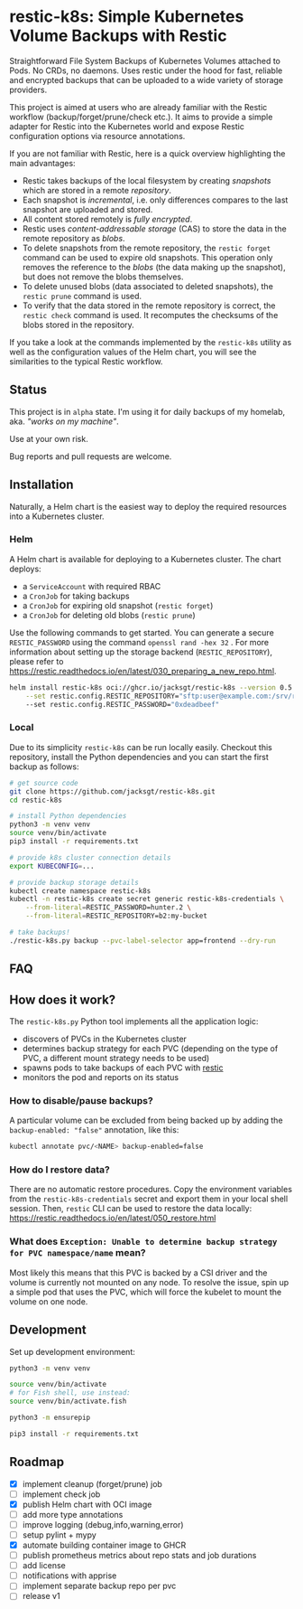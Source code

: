 # restic-k8s: Simple Kubernetes Volume Backups with Restic

Straightforward File System Backups of Kubernetes Volumes attached to Pods. No CRDs, no daemons.
Uses restic under the hood for fast, reliable and encrypted backups that can be uploaded to a wide variety of storage providers.

This project is aimed at users who are already familiar with the Restic workflow (backup/forget/prune/check etc.).
It aims to provide a simple adapter for Restic into the Kubernetes world and expose Restic configuration options via resource annotations.

If you are not familiar with Restic, here is a quick overview highlighting the main advantages:

* Restic takes backups of the local filesystem by creating *snapshots* which are stored in a remote *repository*.
* Each snapshot is *incremental*, i.e. only differences compares to the last snapshot are uploaded and stored.
* All content stored remotely is *fully encrypted*.
* Restic uses *content-addressable storage* (CAS) to store the data in the remote repository as *blobs*.
* To delete snapshots from the remote repository, the `restic forget` command can be used to expire old snapshots. This operation only removes the reference to the *blobs* (the data making up the snapshot), but does not remove the blobs themselves.
* To delete unused blobs (data associated to deleted snapshots), the `restic prune` command is used.
* To verify that the data stored in the remote repository is correct, the `restic check` command is used. It recomputes the checksums of the blobs stored in the repository.

If you take a look at the commands implemented by the `restic-k8s` utility as well as the configuration values of the Helm chart, you will see the similarities to the typical Restic workflow.

## Status

This project is in `alpha` state.
I'm using it for daily backups of my homelab, aka. *"works on my machine"*.

Use at your own risk.

Bug reports and pull requests are welcome.

## Installation

Naturally, a Helm chart is the easiest way to deploy the required resources into a Kubernetes cluster.

### Helm

A Helm chart is available for deploying to a Kubernetes cluster.
The chart deploys:

* a `ServiceAccount` with required RBAC
* a `CronJob` for taking backups
* a `CronJob` for expiring old snapshot (`restic forget`)
* a `CronJob` for deleting old blobs (`restic prune`)

Use the following commands to get started.
You can generate a secure `RESTIC_PASSWORD` using the command `openssl rand -hex 32` .
For more information about setting up the storage backend (`RESTIC_REPOSITORY`), please refer to <https://restic.readthedocs.io/en/latest/030_preparing_a_new_repo.html>.

```sh
helm install restic-k8s oci://ghcr.io/jacksgt/restic-k8s --version 0.5.0 \
    --set restic.config.RESTIC_REPOSITORY="sftp:user@example.com:/srv/restic-repo"
    --set restic.config.RESTIC_PASSWORD="0xdeadbeef"
```


### Local

Due to its simplicity `restic-k8s` can be run locally easily.
Checkout this repository, install the Python dependencies and you can start the first backup as follows:

```sh
# get source code
git clone https://github.com/jacksgt/restic-k8s.git
cd restic-k8s

# install Python dependencies
python3 -m venv venv
source venv/bin/activate
pip3 install -r requirements.txt

# provide k8s cluster connection details
export KUBECONFIG=...

# provide backup storage details
kubectl create namespace restic-k8s
kubectl -n restic-k8s create secret generic restic-k8s-credentials \
    --from-literal=RESTIC_PASSWORD=hunter.2 \
    --from-literal=RESTIC_REPOSITORY=b2:my-bucket

# take backups!
./restic-k8s.py backup --pvc-label-selector app=frontend --dry-run
```

## FAQ

## How does it work?

The `restic-k8s.py` Python tool implements all the application logic:

* discovers of PVCs in the Kubernetes cluster
* determines backup strategy for each PVC (depending on the type of PVC, a different mount strategy needs to be used)
* spawns pods to take backups of each PVC with [restic](https://github.com/restic/restic/)
* monitors the pod and reports on its status

### How to disable/pause backups?

A particular volume can be excluded from being backed up by adding the `backup-enabled: "false"` annotation, like this:

```sh
kubectl annotate pvc/<NAME> backup-enabled=false
```

### How do I restore data?

There are no automatic restore procedures.
Copy the environment variables from the `restic-k8s-credentials` secret and export them in your local shell session.
Then, `restic` CLI can be used to restore the data locally: <https://restic.readthedocs.io/en/latest/050_restore.html>

### What does `Exception: Unable to determine backup strategy for PVC namespace/name` mean?

Most likely this means that this PVC is backed by a CSI driver and the volume is currently not mounted on any node. To resolve the issue, spin up a simple pod that uses the PVC, which will force the kubelet to mount the volume on one node.

## Development

Set up development environment:

```sh
python3 -m venv venv

source venv/bin/activate
# for Fish shell, use instead:
source venv/bin/activate.fish

python3 -m ensurepip

pip3 install -r requirements.txt
```

## Roadmap

- [x] implement cleanup (forget/prune) job
- [ ] implement check job
- [x] publish Helm chart with OCI image
- [ ] add more type annotations
- [ ] improve logging (debug,info,warning,error)
- [ ] setup pylint + mypy
- [x] automate building container image to GHCR
- [ ] publish prometheus metrics about repo stats and job durations
- [ ] add license
- [ ] notifications with apprise
- [ ] implement separate backup repo per pvc
- [ ] release v1
